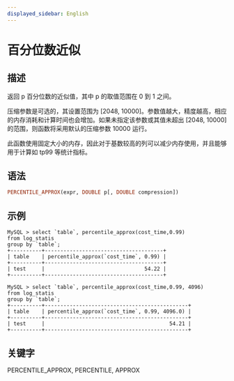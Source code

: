 ```yaml
---
displayed_sidebar: English
---
```


# 百分位数近似

## 描述

返回 p 百分位数的近似值，其中 p 的取值范围在 0 到 1 之间。

压缩参数是可选的，其设置范围为 [2048, 10000]。参数值越大，精度越高，相应的内存消耗和计算时间也会增加。如果未指定该参数或其值未超出 [2048, 10000] 的范围，则函数将采用默认的压缩参数 10000 运行。

此函数使用固定大小的内存，因此对于基数较高的列可以减少内存使用，并且能够用于计算如 tp99 等统计指标。

## 语法

```Haskell
PERCENTILE_APPROX(expr, DOUBLE p[, DOUBLE compression])
```

## 示例

```plain
MySQL > select `table`, percentile_approx(cost_time,0.99)
from log_statis
group by `table`;
+----------+--------------------------------------+
| table    | percentile_approx(`cost_time`, 0.99) |
+----------+--------------------------------------+
| test     |                                54.22 |
+----------+--------------------------------------+

MySQL > select `table`, percentile_approx(cost_time,0.99, 4096)
from log_statis
group by `table`;
+----------+----------------------------------------------+
| table    | percentile_approx(`cost_time`, 0.99, 4096.0) |
+----------+----------------------------------------------+
| test     |                                        54.21 |
+----------+----------------------------------------------+
```

## 关键字

PERCENTILE_APPROX, PERCENTILE, APPROX
